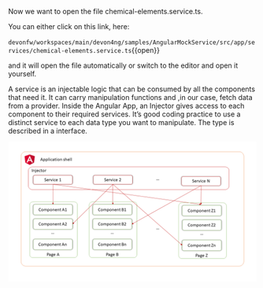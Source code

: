 Now we want to open the file chemical-elements.service.ts. 

You can either click on this link, here: 

`devonfw/workspaces/main/devon4ng/samples/AngularMockService/src/app/services/chemical-elements.service.ts`{{open}}

and it will open the file automatically or switch to the editor and open it yourself. 

A service is an injectable logic that can be consumed by all the components that need it. It can carry manipulation functions and ,in our case, fetch data from a provider.
Inside the Angular App, an Injector gives access to each component to their required services. It’s good coding practice to use a distinct service to each data type you want to manipulate. The type is described in a interface.

![architecture.png](./assets/architecture.png)



